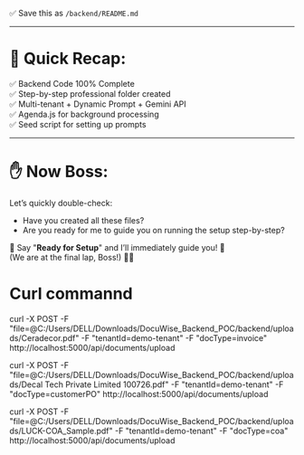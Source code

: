 
✅ Save this as `/backend/README.md`

---

# 🎯 Quick Recap:  
✅ Backend Code 100% Complete  
✅ Step-by-step professional folder created  
✅ Multi-tenant + Dynamic Prompt + Gemini API  
✅ Agenda.js for background processing  
✅ Seed script for setting up prompts

---

# ✋ Now Boss:
Let’s quickly double-check:  
- Have you created all these files?
- Are you ready for me to guide you on running the setup step-by-step?

🌟 Say "**Ready for Setup**" and I’ll immediately guide you! 🚀  
(We are at the final lap, Boss!) 🌟🎯

# Curl commannd
curl -X POST -F "file=@C:/Users/DELL/Downloads/DocuWise_Backend_POC/backend/uploads/Ceradecor.pdf" -F "tenantId=demo-tenant" -F "docType=invoice" http://localhost:5000/api/documents/upload

curl -X POST -F "file=@C:/Users/DELL/Downloads/DocuWise_Backend_POC/backend/uploads/Decal Tech Private Limited 100726.pdf" -F "tenantId=demo-tenant" -F "docType=customerPO" http://localhost:5000/api/documents/upload

curl -X POST -F "file=@C:/Users/DELL/Downloads/DocuWise_Backend_POC/backend/uploads/LUCK-COA_Sample.pdf" -F "tenantId=demo-tenant" -F "docType=coa" http://localhost:5000/api/documents/upload

